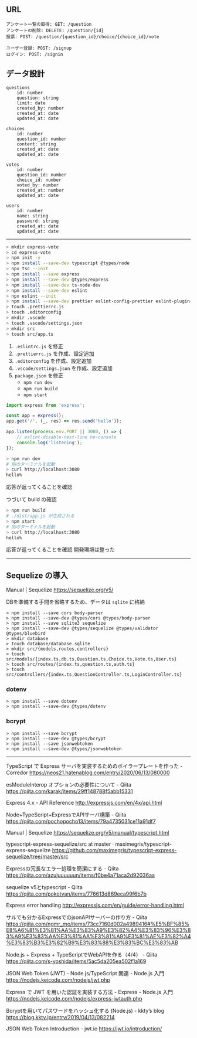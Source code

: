 ## URL

```
アンケート一覧の取得: GET: /question
アンケートの削除: DELETE: /question/{id}
投票: POST: /question/{question_id}/choice/{choice_id}/vote

ユーザー登録: POST: /signup
ログイン: POST: /signin
```

## データ設計

```
questions
    id: number
    question: string
    limit: date
    created_by: number
    created_at: date
    updated_at: date

choices
    id: number
    question_id: number
    content: string
    created_at: date
    updated_at: date

votes
    id: number
    question_id: number
    choice_id: number
    voted_by: number
    created_at: number
    updated_at: date

users
    id: number
    name: string
    password: string
    created_at: date
    updated_at: date
```

---

```sh
> mkdir express-vote
> cd express-vote
> npm init -y
> npm install --save-dev typescript @types/node
> npx tsc --init
> npm install --save express
> npm install --save-dev @types/express
> npm install --save-dev ts-node-dev
> npm install --save-dev eslint
> npx eslint --init
> npm install --save-dev prettier eslint-config-prettier eslint-plugin-prettier
> touch .prettierrc.js
> touch .editorconfig
> mkdir .vscode
> touch .vscode/settings.json
> mkdir src
> touch src/app.ts
```

1. `.eslintrc.js` を修正
2. `.prettierrc.js` を作成、設定追加
3. `.editorconfig` を作成、設定追加
4. `.vscode/settings.json` を作成、設定追加
5. `package.json` を修正
    - `npm run dev`
    - `npm run build`
    - `npm start`


```ts:app.ts
import express from 'express';

const app = express();
app.get('/', (_, res) => res.send('hello'));

app.listen(process.env.PORT || 3080, () => {
    // eslint-disable-next-line no-console
    console.log('listening');
});

```

```sh
> npm run dev
# 別のターミナルを起動
> curl http://localhost:3080
hello%
```

応答が返ってくることを確認

つづいて build の確認

```sh
> npm run build
# ./dist/app.js が生成される
> npm start
# 別のターミナルを起動
> curl http://localhost:3080
hello%
```

応答が返ってくることを確認
開発環境は整った

---

## Sequelize の導入

Manual | Sequelize
https://sequelize.org/v5/

DBを準備する手間を省略するため、データは `sqlite` に格納

```
> npm install --save cors body-parser
> npm install --save-dev @types/cors @types/body-parser
> npm install --save sqlite3 sequelize
> npm install --save-dev @types/sequelize @types/validator @types/bluebird
> mkdir database
> touch database/database.sqlite
> mkdir src/{models,routes,controllers}
> touch src/models/{index.ts,db.ts,Question.ts,Choice.ts,Vote.ts,User.ts}
> touch src/routes/{index.ts,question.ts,auth.ts}
> touch src/controllers/{index.ts,QuestionController.ts,LoginController.ts}
```

### dotenv

```
> npm install --save dotenv
> npm install --save-dev @types/dotenv
```

### bcrypt

```
> npm install --save bcrypt
> npm install --save-dev @types/bcrypt
> npm install --save jsonwebtoken
> npm install --save-dev @types/jsonwebtoken
```




---

TypeScript で Express サーバを実装するためのボイラープレートを作った - Corredor
https://neos21.hatenablog.com/entry/2020/06/13/080000

esModuleInterop オプションの必要性について - Qiita
https://qiita.com/karak/items/29ff148788f5abb15331

Express 4.x - API Reference
http://expressjs.com/en/4x/api.html


Node+TypeScript+ExpressでAPIサーバ構築 - Qiita
https://qiita.com/pochopocho13/items/79a4735031ce11a91df7

Manual | Sequelize
https://sequelize.org/v5/manual/typescript.html


typescript-express-sequelize/src at master · maximegris/typescript-express-sequelize
https://github.com/maximegris/typescript-express-sequelize/tree/master/src

Expressの冗長なエラー処理を簡潔にする - Qiita
https://qiita.com/azujuuuuuun/items/f0be4a71aca2d92036aa

sequelize v5とtypescript - Qiita
https://qiita.com/pokotyan/items/776613d869eca99f6b7b

Express error handling
http://expressjs.com/en/guide/error-handling.html

サルでも分かるExpressでのjsonAPIサーバーの作り方 - Qiita
https://qiita.com/ngmr_mo/items/73cc7160d002a4989416#%E5%BF%85%E8%A6%81%E3%81%AA%E3%83%A9%E3%82%A4%E3%83%96%E3%83%A9%E3%83%AA%E3%81%AA%E3%81%A9%E3%81%AE%E3%82%A4%E3%83%B3%E3%82%B9%E3%83%88%E3%83%BC%E3%83%AB

Node.js + Express + TypeScriptでWebAPIを作る（4/4） - Qiita
https://qiita.com/s-yoshida/items/5ac5da205ea502f1a169

JSON Web Token (JWT) - Node.js/TypeScript 関連 - Node.js 入門
https://nodejs.keicode.com/nodejs/jwt.php

Express で JWT を用いた認証を実装する方法 - Express - Node.js 入門
https://nodejs.keicode.com/nodejs/express-jwtauth.php

Bcryptを用いてパスワードをハッシュ化する (Node.js) - kkty’s blog
https://blog.kkty.jp/entry/2019/04/13/082214

JSON Web Token Introduction - jwt.io
https://jwt.io/introduction/
